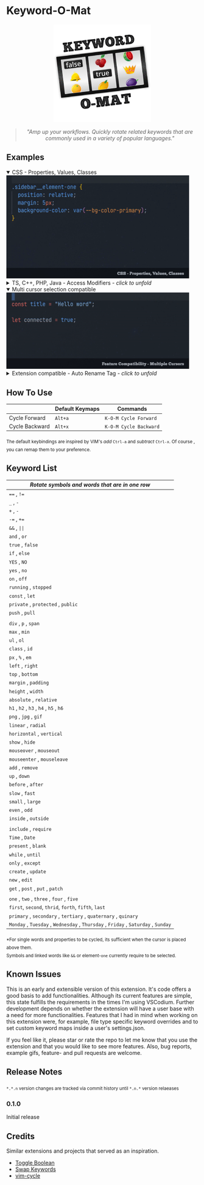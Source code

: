 # Keyword-O-Mat

<div align="center">
  <img src="images/keyword-o-mat__logo.png" />

> _"Amp up your workflows. Quickly rotate related keywords that are commonly used in a variety of popular languages."_

</div>

## Examples

<details open>
  <summary>CSS - Properties, Values, Classes</summary>
<img src="images/kom__css.gif" alt="Example CSS" width="480"/> 
  </details>

<details>
<summary>TS, C++, PHP, Java - Access Modifiers <em>- click to unfold</em></summary>
<img src="images/kom__ts.gif" alt="Example Access Modifiers" width="480"/>  
</details>

<details open>
  <summary>Multi cursor selection compatible</summary>
<img src="images/kom__mc.gif" alt="Example Multi cursor selection" width="480"/>     
  </details>
  <details>
  <summary>Extension compatible - Auto Rename Tag <em>- click to unfold</em></summary>
<img src="images/kom__art.gif" alt="Example Auto Rename Tag Extension" width="480"/> 
</details>

## How To Use

|                | **Default Keymaps** | **Commands**           |
| -------------- | ------------------- | ---------------------- |
| Cycle Forward  | `Alt+a`             | `K-O-M Cycle Forward`  |
| Cycle Backward | `Alt+x`             | `K-O-M Cycle Backward` |

<sub>The default keybindings are inspired by VIM's _add_ `Ctrl-a` and _subtract_ `Ctrl-x`. Of course , you can remap them to your preference.</sub>

## Keyword List

| _Rotate symbols and words that are in one row_                                     |
| ---------------------------------------------------------------------------------- |
| `==` , `!=`                                                                        |
| `_` , `-`                                                                          |
| `+` , `-`                                                                          |
| `-=` , `+=`                                                                        |
| `&&` , `\|\|`                                                                      |
| `and` , `or`                                                                       |
| `true` , `false`                                                                   |
| `if` , `else`                                                                      |
| `YES` , `NO`                                                                       |
| `yes` , `no`                                                                       |
| `on` , `off`                                                                       |
| `running` , `stopped`                                                              |
| `const` , `let`                                                                    |
| `private` , `protected` , `public`                                                 |
| `push` , `pull`                                                                    |
|                                                                                    |
| `div` , `p` , `span`                                                               |
| `max` , `min`                                                                      |
| `ul` , `ol`                                                                        |
| `class` , `id`                                                                     |
| `px` , `%` , `em`                                                                  |
| `left` , `right`                                                                   |
| `top` , `bottom`                                                                   |
| `margin` , `padding`                                                               |
| `height` , `width`                                                                 |
| `absolute` , `relative`                                                            |
| `h1` , `h2` , `h3` , `h4` , `h5` , `h6`                                            |
| `png` , `jpg` , `gif`                                                              |
| `linear` , `radial`                                                                |
| `horizontal` , `vertical`                                                          |
| `show` , `hide`                                                                    |
| `mouseover` , `mouseout`                                                           |
| `mouseenter` , `mouseleave`                                                        |
| `add` , `remove`                                                                   |
| `up` , `down`                                                                      |
| `before` , `after`                                                                 |
| `slow` , `fast`                                                                    |
| `small` , `large`                                                                  |
| `even` , `odd`                                                                     |
| `inside` , `outside`                                                               |
|                                                                                    |
| `include` , `require`                                                              |
| `Time` , `Date`                                                                    |
| `present` , `blank`                                                                |
| `while` , `until`                                                                  |
| `only` , `except`                                                                  |
| `create` , `update`                                                                |
| `new` , `edit`                                                                     |
| `get` , `post` , `put` , `patch`                                                   |
|                                                                                    |
| `one` , `two` , `three` , `four` , `five`                                          |
| `first`, `second`, `thrid`, `forth`, `fifth`, `last`                               |
| `primary` , `secondary` , `tertiary` , `quaternary` , `quinary`                    |
| `Monday` , `Tuesday` , `Wednesday` , `Thursday` , `Friday` , `Saturday` , `Sunday` |

<sub>\*For single words and properties to be cycled, its sufficient when the cursor is placed above them.<br>
Symbols and linked words like `&&` or element-`one` currently require to be selected. </sub>

## Known Issues

This is an early and extensible version of this extension. It's code offers a good basis to add functionalities.
Although its current features are simple, this state fulfills the requirements in the times I'm using VSCodium. Further development depends on whether the extension will have a user base with a need for more functionalities.
Features that I had in mind when working on this extension were, for example, file type specific keyword overrides and to set custom keyword maps inside a user's settings.json.

If you feel like it, please star or rate the repo to let me know that you use the extension and that you would like to see more features.
Also, bug reports, example gifs, feature- and pull requests are welcome.

## Release Notes

<sub>`*.*.n` version changes are tracked via commit history until `*.n.*` version relaeases</sub>

### 0.1.0

Initial release

## Credits

Similar extensions and projects that served as an inspiration.

-  [Toggle Boolean](https://github.com/silesky/vscode-toggle-bool)
-  [Swap Keywords](https://github.com/L13/vscode-swap/tree/master/src)
-  [vim-cycle](https://github.com/zef/vim-cycle)

